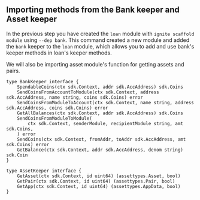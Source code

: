 ## Importing methods from the Bank keeper and Asset keeper

In the previous step you have created the `loan` module with `ignite scaffold module` using `--dep bank`. This command created a new module and added the `bank` keeper to the `loan` module, which allows you to add and use bank's keeper methods in loan's keeper methods.

We will also be importing asset module's function for getting assets and pairs.

    type BankKeeper interface {
        SpendableCoins(ctx sdk.Context, addr sdk.AccAddress) sdk.Coins
        SendCoinsFromAccountToModule(ctx sdk.Context, address sdk.AccAddress, name string, coins sdk.Coins) error
        SendCoinsFromModuleToAccount(ctx sdk.Context, name string, address sdk.AccAddress, coins sdk.Coins) error
        GetAllBalances(ctx sdk.Context, addr sdk.AccAddress) sdk.Coins
        SendCoinsFromModuleToModule(
            ctx sdk.Context, senderModule, recipientModule string, amt sdk.Coins,
        ) error
        SendCoins(ctx sdk.Context, fromAddr, toAddr sdk.AccAddress, amt sdk.Coins) error
        GetBalance(ctx sdk.Context, addr sdk.AccAddress, denom string) sdk.Coin
    }

    type AssetKeeper interface {
        GetAsset(ctx sdk.Context, id uint64) (assettypes.Asset, bool)
        GetPair(ctx sdk.Context, id uint64) (assettypes.Pair, bool)
        GetApp(ctx sdk.Context, id uint64) (assettypes.AppData, bool)
    }